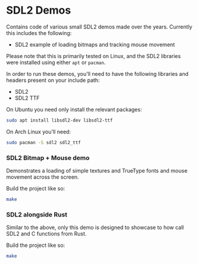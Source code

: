 # SDL2 Demos

Contains code of various small SDL2 demos made over the years. Currently this
includes the following:

* SDL2 example of loading bitmaps and tracking mouse movement

Please note that this is primarily tested on Linux, and the SDL2 libraries
were installed using either `apt` or `pacman`.

In order to run these demos, you'll need to have the following libraries and
headers present on your include path:

* SDL2
* SDL2 TTF

On Ubuntu you need only install the relevant packages:

```bash
sudo apt install libsdl2-dev libsdl2-ttf
```

On Arch Linux you'll need:

```bash
sudo pacman -S sdl2 sdl2_ttf
```

### SDL2 Bitmap + Mouse demo

Demonstrates a loading of simple textures and TrueType fonts and mouse
movement across the screen.

Build the project like so:

```bash
make
```

### SDL2 alongside Rust

Similar to the above, only this demo is designed to showcase to how call
SDL2 and C functions from Rust.

Build the project like so:

```bash
make
```
